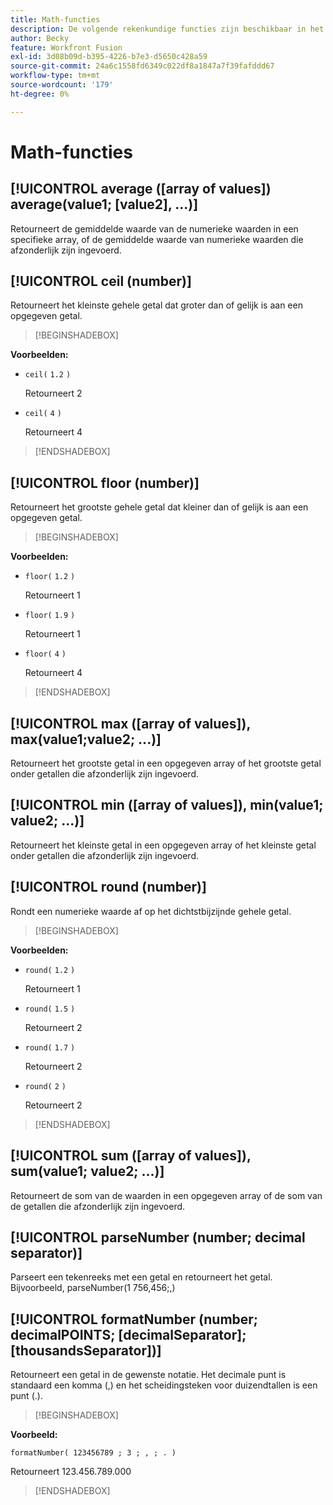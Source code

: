```yaml
---
title: Math-functies
description: De volgende rekenkundige functies zijn beschikbaar in het Adobe Workfront Fusion mapping panel.
author: Becky
feature: Workfront Fusion
exl-id: 3d08b09d-b395-4226-b7e3-d5650c428a59
source-git-commit: 24a6c1558fd6349c022df8a1847a7f39fafddd67
workflow-type: tm+mt
source-wordcount: '179'
ht-degree: 0%

---
```


# Math-functies

## [!UICONTROL average ([array of values]) average(value1; [value2], ...)]

Retourneert de gemiddelde waarde van de numerieke waarden in een specifieke array, of de gemiddelde waarde van numerieke waarden die afzonderlijk zijn ingevoerd.

## [!UICONTROL ceil (number)]

Retourneert het kleinste gehele getal dat groter dan of gelijk is aan een opgegeven getal.

>[!BEGINSHADEBOX]

**Voorbeelden:**

* `ceil(` `1.2` `)`

  Retourneert 2

* `ceil(` `4` `)`

  Retourneert 4

>[!ENDSHADEBOX]

## [!UICONTROL floor (number)]

Retourneert het grootste gehele getal dat kleiner dan of gelijk is aan een opgegeven getal.

>[!BEGINSHADEBOX]

**Voorbeelden:**

* `floor(` `1.2` `)`

  Retourneert 1

* `floor(` `1.9` `)`

  Retourneert 1

* `floor(` `4` `)`

  Retourneert 4

>[!ENDSHADEBOX]

## [!UICONTROL max ([array of values]), max(value1;value2; ...)]

Retourneert het grootste getal in een opgegeven array of het grootste getal onder getallen die afzonderlijk zijn ingevoerd.

## [!UICONTROL min ([array of values]), min(value1; value2; ...)]

Retourneert het kleinste getal in een opgegeven array of het kleinste getal onder getallen die afzonderlijk zijn ingevoerd.

## [!UICONTROL round (number)]

Rondt een numerieke waarde af op het dichtstbijzijnde gehele getal.

>[!BEGINSHADEBOX]

**Voorbeelden:**

* `round(` `1.2` `)`

  Retourneert 1

* `round(` `1.5` `)`

  Retourneert 2

* `round(` `1.7` `)`

  Retourneert 2

* `round(` `2` `)`

  Retourneert 2

>[!ENDSHADEBOX]

## [!UICONTROL sum ([array of values]), sum(value1; value2; ...)]

Retourneert de som van de waarden in een opgegeven array of de som van de getallen die afzonderlijk zijn ingevoerd.

## [!UICONTROL parseNumber (number; decimal separator)]

Parseert een tekenreeks met een getal en retourneert het getal. Bijvoorbeeld, parseNumber(1 756,456;,)

## [!UICONTROL formatNumber (number; decimalPOINTS; [decimalSeparator]; [thousandsSeparator])]

Retourneert een getal in de gewenste notatie. Het decimale punt is standaard een komma (,) en het scheidingsteken voor duizendtallen is een punt (.).

>[!BEGINSHADEBOX]

**Voorbeeld:**

`formatNumber( 123456789 ; 3 ; , ; . )`

Retourneert 123.456.789.000

>[!ENDSHADEBOX]
